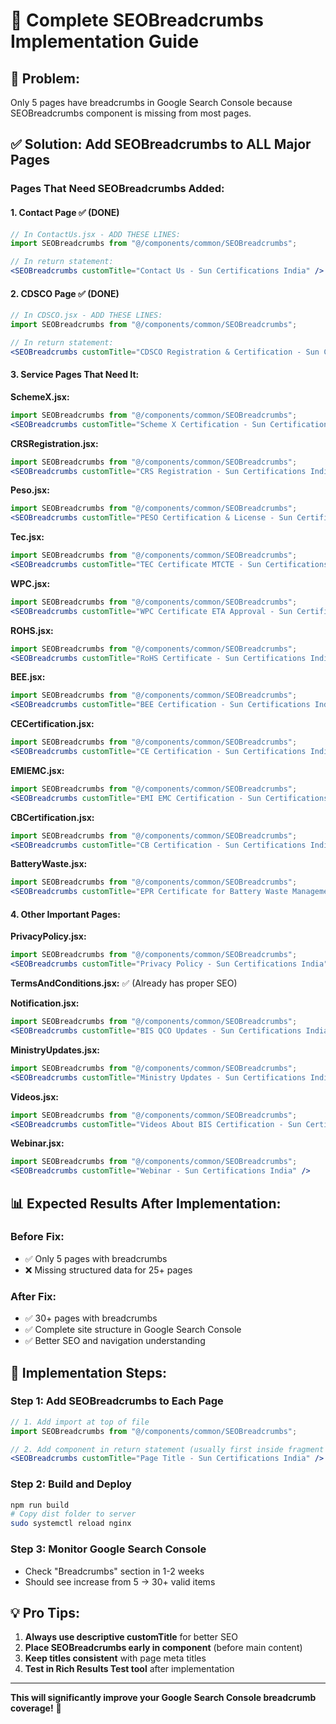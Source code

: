 # 🍞 Complete SEOBreadcrumbs Implementation Guide

## 🚨 **Problem:** 
Only 5 pages have breadcrumbs in Google Search Console because SEOBreadcrumbs component is missing from most pages.

## ✅ **Solution:** Add SEOBreadcrumbs to ALL Major Pages

### **Pages That Need SEOBreadcrumbs Added:**

#### **1. Contact Page** ✅ (DONE)
```jsx
// In ContactUs.jsx - ADD THESE LINES:
import SEOBreadcrumbs from "@/components/common/SEOBreadcrumbs";

// In return statement:
<SEOBreadcrumbs customTitle="Contact Us - Sun Certifications India" />
```

#### **2. CDSCO Page** ✅ (DONE)
```jsx
// In CDSCO.jsx - ADD THESE LINES:
import SEOBreadcrumbs from "@/components/common/SEOBreadcrumbs";

// In return statement:
<SEOBreadcrumbs customTitle="CDSCO Registration & Certification - Sun Certifications India" />
```

#### **3. Service Pages That Need It:**

**SchemeX.jsx:**
```jsx
import SEOBreadcrumbs from "@/components/common/SEOBreadcrumbs";
<SEOBreadcrumbs customTitle="Scheme X Certification - Sun Certifications India" />
```

**CRSRegistration.jsx:**
```jsx
import SEOBreadcrumbs from "@/components/common/SEOBreadcrumbs";
<SEOBreadcrumbs customTitle="CRS Registration - Sun Certifications India" />
```

**Peso.jsx:**
```jsx
import SEOBreadcrumbs from "@/components/common/SEOBreadcrumbs";
<SEOBreadcrumbs customTitle="PESO Certification & License - Sun Certifications India" />
```

**Tec.jsx:**
```jsx
import SEOBreadcrumbs from "@/components/common/SEOBreadcrumbs";
<SEOBreadcrumbs customTitle="TEC Certificate MTCTE - Sun Certifications India" />
```

**WPC.jsx:**
```jsx
import SEOBreadcrumbs from "@/components/common/SEOBreadcrumbs";
<SEOBreadcrumbs customTitle="WPC Certificate ETA Approval - Sun Certifications India" />
```

**ROHS.jsx:**
```jsx
import SEOBreadcrumbs from "@/components/common/SEOBreadcrumbs";
<SEOBreadcrumbs customTitle="RoHS Certificate - Sun Certifications India" />
```

**BEE.jsx:**
```jsx
import SEOBreadcrumbs from "@/components/common/SEOBreadcrumbs";
<SEOBreadcrumbs customTitle="BEE Certification - Sun Certifications India" />
```

**CECertification.jsx:**
```jsx
import SEOBreadcrumbs from "@/components/common/SEOBreadcrumbs";
<SEOBreadcrumbs customTitle="CE Certification - Sun Certifications India" />
```

**EMIEMC.jsx:**
```jsx
import SEOBreadcrumbs from "@/components/common/SEOBreadcrumbs";
<SEOBreadcrumbs customTitle="EMI EMC Certification - Sun Certifications India" />
```

**CBCertification.jsx:**
```jsx
import SEOBreadcrumbs from "@/components/common/SEOBreadcrumbs";
<SEOBreadcrumbs customTitle="CB Certification - Sun Certifications India" />
```

**BatteryWaste.jsx:**
```jsx
import SEOBreadcrumbs from "@/components/common/SEOBreadcrumbs";
<SEOBreadcrumbs customTitle="EPR Certificate for Battery Waste Management - Sun Certifications India" />
```

#### **4. Other Important Pages:**

**PrivacyPolicy.jsx:**
```jsx
import SEOBreadcrumbs from "@/components/common/SEOBreadcrumbs";
<SEOBreadcrumbs customTitle="Privacy Policy - Sun Certifications India" />
```

**TermsAndConditions.jsx:** ✅ (Already has proper SEO)

**Notification.jsx:**
```jsx
import SEOBreadcrumbs from "@/components/common/SEOBreadcrumbs";
<SEOBreadcrumbs customTitle="BIS QCO Updates - Sun Certifications India" />
```

**MinistryUpdates.jsx:**
```jsx
import SEOBreadcrumbs from "@/components/common/SEOBreadcrumbs";
<SEOBreadcrumbs customTitle="Ministry Updates - Sun Certifications India" />
```

**Videos.jsx:**
```jsx
import SEOBreadcrumbs from "@/components/common/SEOBreadcrumbs";
<SEOBreadcrumbs customTitle="Videos About BIS Certification - Sun Certifications India" />
```

**Webinar.jsx:**
```jsx
import SEOBreadcrumbs from "@/components/common/SEOBreadcrumbs";
<SEOBreadcrumbs customTitle="Webinar - Sun Certifications India" />
```

## 📊 **Expected Results After Implementation:**

### **Before Fix:**
- ✅ Only 5 pages with breadcrumbs
- ❌ Missing structured data for 25+ pages

### **After Fix:**
- ✅ 30+ pages with breadcrumbs
- ✅ Complete site structure in Google Search Console
- ✅ Better SEO and navigation understanding

## 🚀 **Implementation Steps:**

### **Step 1: Add SEOBreadcrumbs to Each Page**
```jsx
// 1. Add import at top of file
import SEOBreadcrumbs from "@/components/common/SEOBreadcrumbs";

// 2. Add component in return statement (usually first inside fragment or main container)
<SEOBreadcrumbs customTitle="Page Title - Sun Certifications India" />
```

### **Step 2: Build and Deploy**
```bash
npm run build
# Copy dist folder to server
sudo systemctl reload nginx
```

### **Step 3: Monitor Google Search Console**
- Check "Breadcrumbs" section in 1-2 weeks
- Should see increase from 5 → 30+ valid items

## 💡 **Pro Tips:**

1. **Always use descriptive customTitle** for better SEO
2. **Place SEOBreadcrumbs early in component** (before main content)
3. **Keep titles consistent** with page meta titles
4. **Test in Rich Results Test tool** after implementation

---

**This will significantly improve your Google Search Console breadcrumb coverage!** 🚀